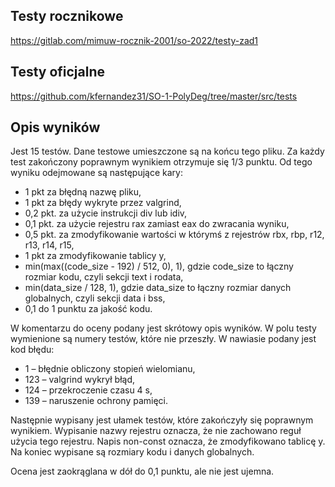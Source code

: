 ## Testy rocznikowe
https://gitlab.com/mimuw-rocznik-2001/so-2022/testy-zad1

## Testy oficjalne
https://github.com/kfernandez31/SO-1-PolyDeg/tree/master/src/tests

## Opis wyników
Jest 15 testów. Dane testowe umieszczone są na końcu tego pliku.
Za każdy test zakończony poprawnym wynikiem otrzymuje się 1/3 punktu.
Od tego wyniku odejmowane są następujące kary:

  * 1 pkt za błędną nazwę pliku,
  * 1 pkt za błędy wykryte przez valgrind,
  * 0,2 pkt. za użycie instrukcji div lub idiv,
  * 0,1 pkt. za użycie rejestru rax zamiast eax do zwracania wyniku,
  * 0,5 pkt. za zmodyfikowanie wartości w którymś z rejestrów rbx, rbp, r12,
    r13, r14, r15,
  * 1 pkt za zmodyfikowanie tablicy y,
  * min(max((code_size - 192) / 512, 0), 1), gdzie code_size to łączny rozmiar
    kodu, czyli sekcji text i rodata,
  * min(data_size / 128, 1), gdzie data_size to łączny rozmiar danych
    globalnych, czyli sekcji data i bss,
  * 0,1 do 1 punktu za jakość kodu.

W komentarzu do oceny podany jest skrótowy opis wyników. W polu testy wymienione
są numery testów, które nie przeszły. W nawiasie podany jest kod błędu:

  * 1   – błędnie obliczony stopień wielomianu,
  * 123 – valgrind wykrył błąd,
  * 124 – przekroczenie czasu 4 s,
  * 139 – naruszenie ochrony pamięci.

Następnie wypisany jest ułamek testów, które zakończyły się poprawnym wynikiem.
Wypisanie nazwy rejestru oznacza, że nie zachowano reguł użycia tego rejestru.
Napis non-const oznacza, że zmodyfikowano tablicę y.
Na koniec wypisane są rozmiary kodu i danych globalnych.

Ocena jest zaokrąglana w dół do 0,1 punktu, ale nie jest ujemna.
